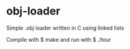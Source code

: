 # obj-loader
Simple .obj loader written in C using linked lists

Compile with $ make and run with $ ./tour <object file>
